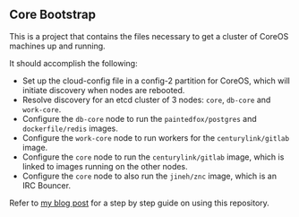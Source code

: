 ## Core Bootstrap

This is a project that contains the files necessary to get a cluster of CoreOS machines up and running.

It should accomplish the following:
 
- Set up the cloud-config file in a config-2 partition for CoreOS, which will initiate discovery when nodes are rebooted.
- Resolve discovery for an etcd cluster of 3 nodes: `core`, `db-core` and `work-core`.
- Configure the `db-core` node to run the `paintedfox/postgres` and `dockerfile/redis` images.
- Configure the `work-core` node to run workers for the `centurylink/gitlab` image.
- Configure the `core` node to run the `centurylink/gitlab` image, which is linked to images running on the other nodes.
- Configure the `core` node to also run the `jineh/znc` image, which is an IRC Bouncer.

Refer to [my blog post]() for a step by step guide on using this repository.

